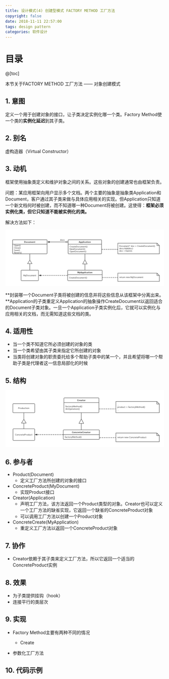 ```yaml
---
title: 设计模式(4) 创建型模式 FACTORY METHOD 工厂方法
copyright: false
date: 2018-11-11 22:57:00
tags: design pattern
categories: 软件设计
---
```


# 目录

@[toc]



本节关于FACTORY METHOD 工厂方法 —— 对象创建模式



## 1. 意图

定义一个用于创建对象的接口，让子类决定实例化哪一个类。Factory Method使一个类的**实例化延迟**到其子类。



## 2. 别名

虚构造器（Virtual Constructor）



## 3. 动机

框架使用抽象类定义和维护对象之间的关系。这些对象的创建通常也由框架负责。

问题：某应用框架向用户显示多个文档。两个主要的抽象是抽象类Application和Document，客户通过其子类来做与具体应用相关的实现。但Application只知道一个新文档何时被创建，而不知道哪一种Document将被创建。这使得：**框架必须实例化类，但它只知道不能被实例化的类。**

解决方法如下：

![](https://raw.githubusercontent.com/ShortPupil/ShortPupil.github.io/hexo/source/_posts/pictures/FactoryMethod_1.png)

**封装哪一个Document子类将被创建的信息并将这些信息从该框架中分离出来。**Application的子类重定义Application的抽象操作CreateDocument以返回适合的Document子类对象。一旦一个Application子类实例化后，它就可以实例化与应用相关的文档，而无需知道这些文档的类。



## 4. 适用性

- 当一个类不知道它所必须创建的对象的类
- 当一个类希望由其子类来指定它所创建的对象
- 当类将创建对象的职责委托给多个帮助子类中的某一个，并且希望将哪一个帮助子类是代理者这一信息局部化的时候



## 5. 结构

![](https://raw.githubusercontent.com/ShortPupil/ShortPupil.github.io/hexo/source/_posts/pictures/FactoryMethod_2.png)



## 6. 参与者

- Product(Document)
  - 定义工厂方法所创建的对象的接口
- ConcreteProduct(MyDocument)
  - 实现Product接口
- Creator(Application)
  - 声明工厂方法，该方法返回一个Product类型的对象。Creator也可以定义一个工厂方法的缺省实现，它返回一个缺省的ConcreteProduct对象
  - 可以调用工厂方法以创建一个Product对象
- ConcreteCreate(MyApplication)
  - 重定义工厂方法以返回一个ConcreteProduct对象



## 7. 协作

- Creator依赖于其子类来定义工厂方法，所以它返回一个适当的ConcreteProduct实例



## 8. 效果

- 为子类提供挂钩（hook）
- 连接平行的类层次



## 9.  实现

- Factory Method主要有两种不同的情况

  - Create


- 参数化工厂方法



## 10. 代码示例

